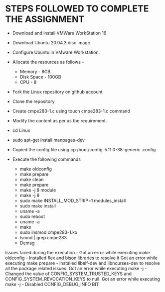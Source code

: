 # STEPS FOLLOWED TO COMPLETE THE ASSIGNMENT #

* Download and install VMWare WorkStation 16
* Download Ubuntu 20.04.3 disc image.
* Configure Ubuntu in VMware Workstation.
* Allocate the resources as follows -
     * Memory - 8GB
     * Disk Space - 100GB
     * CPU - 8
* Fork the Linux repository on github account
* Clone the repository
* Create cmpe283-1.c using touch cmpe283-1.c command
* Modify the content as per as the requirement.
* cd Linux
* sudo apt-get install manpages-dev
* Copied the config file using cp /boot/config-5.11.0-38-generic .config
* Execute the following commands

     * make oldconfig
     * make prepare
     * make clean
     * make prepare
     * make -j 8 module
     * make -j 8
     * sudo make INSTALL_MOD_STRIP=1 modules_install
     * sudo make install
     * uname -a
     * sudo reboot
     * uname -a
     * make
     * sudo insmod cmpe283-1.ko
     * lsmod | grep cmpe283
     * Demsg


Issues faced during the execution -
Got an error while executing make oldconfig - Installed flex and bison libraries to resolve it
Got an error while executing make prepare - Installed  libelf-dev  and libncurses-dev to resolve all the package related issues.
Got an error while executing make -j <cpu num> - Changed the value of CONFIG_SYSTEM_TRUSTED_KEYS  and CONFIG_SYSTEM_REVOCATION_KEYS to null.
Got an error while executing make -j <cpu num> -   Disabled  CONFIG_DEBUG_INFO BIT
